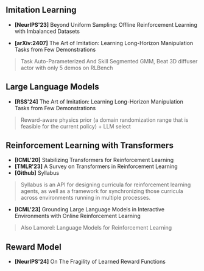 ## Imitation Learning

* **[NeurIPS'23]** Beyond Uniform Sampling: Offline Reinforcement Learning with Imbalanced Datasets

* **[arXiv:2407]** The Art of Imitation: Learning Long-Horizon Manipulation Tasks from Few Demonstrations
> Task Auto-Parameterized And Skill Segmented GMM, Beat 3D diffuser actor with only 5 demos on RLBench

## Large Language Models
* **[RSS'24]** The Art of Imitation: Learning Long-Horizon Manipulation Tasks from Few Demonstrations
> Reward-aware physics prior (a domain randomization range that is feasible for the current policy) + LLM select

## Reinforcement Learning with Transformers
* **[ICML'20]** Stabilizing Transformers for Reinforcement Learning
* **[TMLR'23]** A Survey on Transformers in Reinforcement Learning
* **[Github]** Syllabus
> Syllabus is an API for designing curricula for reinforcement learning agents, as well as a framework for synchronizing those curricula across environments running in multiple processes.
* **[ICML'23]** Grounding Large Language Models in Interactive Environments with Online Reinforcement Learning
> Also Lamorel: Language Models for Reinforcement Learning

## Reward Model
* **[NeurIPS'24]** On The Fragility of Learned Reward Functions
